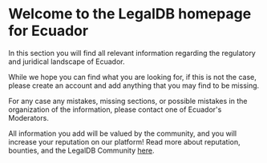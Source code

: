 <!-- TITLE: Ecuador -->
<!-- SUBTITLE: Welcome to the legalDB home of Ecuador -->

# Welcome to the LegalDB homepage for Ecuador

In this section you will find all relevant information regarding the regulatory and juridical landscape of Ecuador.

While we hope you can find what you are looking for, if this is not the case, please create an account and add anything that you may find to be missing.

For any case any mistakes, missing sections, or possible mistakes in the organization of the information, please contact one of Ecuador's Moderators.

All information you add will be valued by the community, and you will increase your reputation on our platform! Read more about reputation, bounties, and the LegalDB Community [here](http://legaldb.herokuapp.com/legaldb/community).
